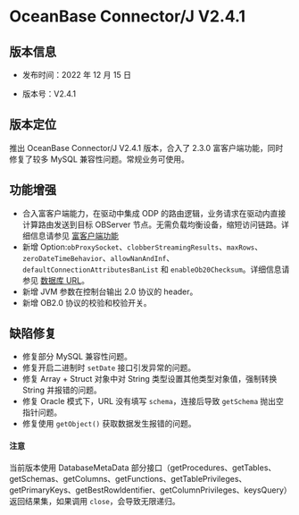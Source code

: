 # OceanBase Connector/J V2.4.1

## 版本信息

* 发布时间：2022 年 12 月 15 日 

* 版本号：V2.4.1

## 版本定位

推出 OceanBase Connector/J V2.4.1 版本，合入了 2.3.0 富客户端功能，同时修复了较多 MySQL 兼容性问题。常规业务可使用。

## 功能增强

* 合入富客户端能力，在驱动中集成 ODP 的路由逻辑，业务请求在驱动内直接计算路由发送到目标 OBServer 节点。无需负载均衡设备，缩短访问链路。详细信息请参见 [富客户端功能](../../3.user-guide/10.fat-client.md)
* 新增 Option:`obProxySocket`、`clobberStreamingResults`、`maxRows`、`zeroDateTimeBehavior`、`allowNanAndInf`、`defaultConnectionAttributesBanList` 和 `enableOb20Checksum`。详细信息请参见 [数据库 URL](../../3.user-guide/2.data-source-and-url/4.database-url.md)。
* 新增 JVM 参数在控制台输出 2.0 协议的 header。
* 新增 OB2.0 协议的校验和校验开关。

## 缺陷修复

* 修复部分 MySQL 兼容性问题。
* 修复开启二进制时 `setDate` 接口引发异常的问题。
* 修复 Array + Struct 对象中对 String 类型设置其他类型对象值，强制转换 String 并报错的问题。
* 修复 Oracle 模式下，URL 没有填写 `schema`，连接后导致 `getSchema` 抛出空指针问题。
* 修复使用 `getObject()` 获取数据发生报错的问题。


<main id="notice" type='notice'>
   <h4>注意</h4>
   <p>当前版本使用 DatabaseMetaData 部分接口（getProcedures、getTables、getSchemas、getColumns、getFunctions、getTablePrivileges、getPrimaryKeys、getBestRowldentifier、getColumnPrivileges、keysQuery）返回结果集，如果调用 <code>close</code>，会导致无限递归。</p>
</main>